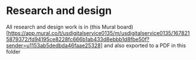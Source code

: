 # Research and design

All research and design work is in (this Mural board)[https://app.mural.co/t/usdigitalservice0135/m/usdigitalservice0135/1678215879372/fd94195ce8228fc666b1ab433d8ebbb1d8fbe50f?sender=u1153ab5dedbda46faae25328] and also exported to a PDF in this folder
